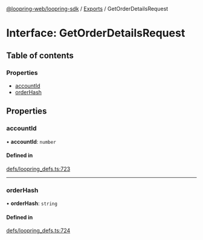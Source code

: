 [@loopring-web/loopring-sdk](../README.md) / [Exports](../modules.md) / GetOrderDetailsRequest

# Interface: GetOrderDetailsRequest

## Table of contents

### Properties

- [accountId](GetOrderDetailsRequest.md#accountid)
- [orderHash](GetOrderDetailsRequest.md#orderhash)

## Properties

### accountId

• **accountId**: `number`

#### Defined in

[defs/loopring_defs.ts:723](https://github.com/Loopring/loopring_sdk/blob/f560ad6/src/defs/loopring_defs.ts#L723)

___

### orderHash

• **orderHash**: `string`

#### Defined in

[defs/loopring_defs.ts:724](https://github.com/Loopring/loopring_sdk/blob/f560ad6/src/defs/loopring_defs.ts#L724)
